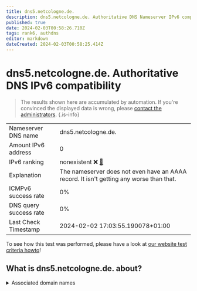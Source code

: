 ```yaml
---
title: dns5.netcologne.de.
description: dns5.netcologne.de. Authoritative DNS Nameserver IPv6 compatibility
published: true
date: 2024-02-03T00:58:26.710Z
tags: rank6, authdns
editor: markdown
dateCreated: 2024-02-03T00:58:25.414Z
---
```


# dns5.netcologne.de. Authoritative DNS IPv6 compatibility

> The results shown here are accumulated by automation. If you're convinced the displayed data is wrong, please [contact the administrators](/howto/chat). 
{.is-info}




|   |   |
| - | - |
| Nameserver DNS name | dns5.netcologne.de.
| Amount IPv6 address | 0
| IPv6 ranking | nonexistent :x: [🔗](/howto/ranking) |
| Explanation | The nameserver does not even have an AAAA record. It isn't getting any worse than that. |
| ICMPv6 success rate | 0%|
| DNS query success rate | 0% |
| Last Check Timestamp | 2024-02-02 17:03:55.190078+01:00 |

To see how this test was performed, please have a look at [our website test criteria howto](/howto/testcriteria/authdns)!


## What is dns5.netcologne.de. about?






<details>
<summary>Associated domain names</summary>

www.netaachen.de

</details>
